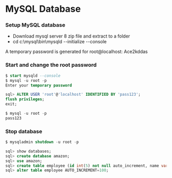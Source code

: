 # MySQL Database
### Setup MySQL database
* Download mysql server 8 zip file and extract to a folder
* cd c:\mysql\bin\mysqld --initialize --console

A temporary password is generated for root@localhost: Ace2kddas

### Start and change the root password
```sql
$ start mysqld --console
$ mysql -u root -p
Enter your temporary password

sql> ALTER USER 'root'@'localhost' IDENTIFIED BY 'pass123';
flush privileges;
exit;

$ mysql -u root -p
pass123
```

### Stop database
```sql
$ mysqladmin shutdown -u root -p
```

```sql
sql> show databases;
sql> create database amazon;
sql> use amazon;
sql> create table employee (id int(5) not null auto_increment, name varchar(20), salary double(6,2), doj date, dept int(5), primary key(id));
sql> alter table employee AUTO_INCREMENT=100;
```

